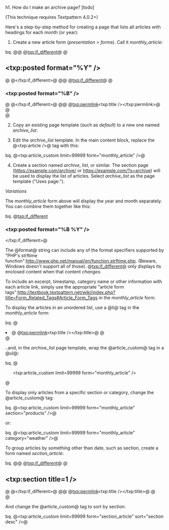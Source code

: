 h1. How do I make an archive page? [todo]

(This technique requires Textpattern 4.0.2+)

Here's a step-by-step method for creating a page that lists all articles with headings for each month (or year):

1. Create a new article form (*presentation > forms*).  Call it *monthly_article*:

bq. @<!-- show the year -->@
@<txp:if_different>@
@<h2><txp:posted format="%Y" /></h2>@
@</txp:if_different>@
@<!-- show the month -->@
@<txp:if_different>@
@<h3><txp:posted format="%B" /></h3>@
@</txp:if_different>@
@<!-- article title and link -->@
@<txp:permlink><txp:title /></txp:permlink>@
@<br />@

2. Copy an existing page template (such as *default*) to a new one named *archive_list*.

3. Edit the *archive_list* template.  In the main content block, replace the @<txp:article />@ tag with this:

bq. @<txp:article_custom limit=99999 form="monthly_article" />@

4. Create a section named *archive*, *list*, or similar.  The section page (https://example.com/archive/ or https://example.com/?s=archive) will be used to display the list of articles.  Select *archive_list* as the page template ("Uses page:").

*Variations*

The *monthly_article* form above will display the year and month separately.  You can combine them together like this:

bq. @<txp:if_different><h3><txp:posted format="%B %Y" /></h3></txp:if_different>@

The @format@ string can include any of the format specifiers supported by "PHP's strftime function":http://www.php.net/manual/en/function.strftime.php.  (Beware, Windows doesn't support all of those).  @<txp:if_different>@ only displays its enclosed content when that content _changes_.

To include an excerpt, timestamp, category name or other information with each article link, simply use the appropriate "article form tags":http://textbook.textpattern.net/wiki/index.php?title=Form_Related_Tags#Article_Form_Tags in the *monthly_article* form.

To display the articles in an unordered list, use a @li@ tag in the *monthly_article* form:

bq. @<li>@
@<txp:permlink><txp:title /></txp:title>@
@</li>@

..and, in the *archive_list* page template, wrap the @article_custom@ tag in a @ul@:

bq. @<ul><txp:article_custom limit=99999 form="monthly_article" /></ul>@

To display only articles from a specific section or category, change the @article_custom@ tag:

bq. @<txp:article_custom limit=99999 form="monthly_article" section="products" />@

or:

bq. @<txp:article_custom limit=99999 form="monthly_article" category="weather" />@

To group articles by something other than date, such as section, create a form named *section_article*:

bq. @<!-- show the section -->@
@<txp:if_different>@
@<h2><txp:section title=1 /></h2>@
@</txp:if_different>@
@<!-- article title and link -->@
@<txp:permlink><txp:title /></txp:title>@
@<br />@

And change the @article_custom@ tag to sort by section:

bq. @<txp:article_custom limit=99999 form="section_article" sort="section desc" />@
